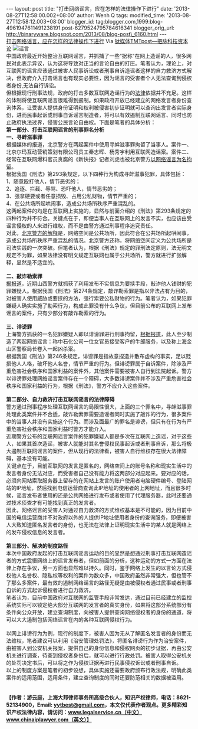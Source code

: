 --- layout: post title: "打击网络谣言，应在怎样的法律操作下进行" date:
'2013-08-27T12:58:00.002+08:00' author: Wenh Q tags: modified\_time:
'2013-08-27T12:58:12.003+08:00' blogger\_id:
tag:blogger.com,1999:blog-4961947611491238191.post-6279524795784616341
blogger\_orig\_url:
http://binaryware.blogspot.com/2013/08/blog-post\_6160.html ---
[\
打击网络谣言，应在怎样的法律操作下进行](http://www.tmtpost.com/59220.html)
Via [钛媒体TMTpost—把脉科技资本论](http://www.tmtpost.com/)
![谣言](http://www.tmtpost.com/wp-content/uploads/2013/08/137752503265-560x338.jpg "谣言")\
中国政府最近开始整治互联网谣言，并抓捕了一些"据称"在网上造谣的人，很多网民对此表示异议，认为这将导致对正当的言论自由的打压。笔者认为，理论上，对互联网的谣言应该通过被害人民事诉讼或者刑事自诉造谣者这样的自力救济方式解决，但政府介入打击谣言也有现实必要性，因为谣言的受害者个人无法查询到侵权者身份,无法自行诉讼。\
但根据现行刑事法规，政府的打击多数互联网造谣行为的[法律](http://www.tmtpost.com/tag/%E6%B3%95%E5%BE%8B "查看 法律 中的全部文章")依据并不充足。这样的体制将使互联网谣言很难得到遏制。如果政府开放已经建立的网络发言者身份查询体系，让受害人提供身份证明和权利被侵害初步证明就可以查询出发言者实际身份，进而民事起诉或刑事自诉谣言制造者，将可以有效遏制互联网谣言、同时也防止政府执法过界，侵害公民言论自由权。下面是笔者的具体分析：\
**第一部分、打击互联网谣言的刑事罪名分析**\
**一、寻衅滋事罪**\
根据媒体的报道，北京警方在两起案件中使用寻衅滋事罪拘留了当事人。案件一、北京尔玛互动营销策划有限公司员工秦志晖、杨秀宇利用互联网造谣案。案件二、经常在互联网爆料官员贪腐的《新快报》记者刘虎也被北京警方[以网络谣言为名拘留](http://news.xinhuanet.com/politics/2013-08/26/c_117085010.htm)。\
根据我国《刑法》第293条规定，以下四种行为构成寻衅滋事犯罪，具体包括：\
1、随意殴打他人，情节恶劣的；\
2、追逐、拦截、辱骂、恐吓他人，情节恶劣的；\
3、强拿硬要或者任意损毁、占用公私财物，情节严重的；\
4、在公共场所起哄闹事，造成公共场所秩序严重混乱的。\
这两起案件的均是在互联网上实施的，显然与前面介绍的《刑法》第293条规定的四种行为并不符合。关键点在于，即便当事人在互联网上的发言不实，也应该由受谣言侵权的人来进行维权，而不是由警方通过刑事程序追究责任。\
对此，[北京警方的解释](http://www.fawan.com/Article/byjr/2013/08/21/135149208829.html)是，网络空间是公共场所，因此符合在公共场所起哄闹事，造成公共场所秩序严重混乱的情况。北京警方还称，将网络空间定义为公共场所是司法实践的一次突破。但笔者认为，根据《刑法》规定的罪刑法定原则，法无明文规定不为罪，如果法律没有明文规定互联网也属于公共场所，警方就进行扩张解释，显然是不适宜的。\
\
**二、敲诈勒索罪**\
[据报道](http://news.qq.com/a/20130825/004891.htm)，近期山西警方就抓获了利用发布不实信息为要挟手段，敲诈他人钱财的犯罪嫌疑人。根据我国《刑法》第274条规定，敲诈勒索罪是指以非法占有为目的，对被害人使用威胁或要挟的方法，强行索要公私财物的行为。笔者认为，如果犯罪嫌疑人确实实施了勒索行为，构成此罪没有什么争议，但目前公布的互联网上发布谣言的案件，只有少部分有敲诈勒索的行为。\
\
**三、诽谤罪**\
上海警方抓获的一名犯罪嫌疑人即以诽谤罪进行刑事拘留，[根据报道](http://henan.sina.com.cn/news/z/2013-08-26/1413-89308.html%20)，此人至少制造了两起网络谣言：称中石化公司一位女官员接受客户的牛郎服务，以及称上海金山区警察局长卷入一起凶杀案。\
根据我国《刑法》第246条规定，诽谤罪是指故意捏造并散布虚构的事实，足以贬损他人人格，破坏他人名誉，情节严重的行为。但诽谤罪属于自诉案件，除涉及严重危害社会秩序和国家利益的案件外，其他案件需要被害人自行到法院起诉。警方以诽谤罪处理网络谣言案件存在一个障碍，大多数诽谤案件并不涉及严重危害社会秩序和国家利益的行为，根据《刑法》，警方不应介入这些案件。\
\
**第二部分、自力救济打击互联网谣言的法律障碍**\
警方通过刑事程序处理互联网谣言的局限性很大，上面的三个罪名中，寻衅滋事罪处理此类案件并不合适，敲诈勒索罪需要造谣者同时实施了敲诈的行为，很多案件中的当事人并没有实施这个行为。而涉及面最广的罪名是诽谤，但只有在行为有严重危害社会秩序和国家利益时警方才能介入。\
近期警方公布的互联网谣言案件的犯罪嫌疑人都是多次在互联网上造谣，对于这些人，如果其首次造谣，被害人就能对其名誉侵权民事起诉或者刑事自诉，那么将极大遏制互联网谣言的案件，但从现行的法律看，被害人自行维权存在很大法律障碍，基本没有可能。\
关键点在于，目前互联网的发言是匿名的，网络空间上的账号名称和现实生活中的发言者身份无法对应，而受害者自己没有能力将这两部分对应起来。要对应的话，必须向网站索取服务器上留存的在网站上发言的账户使用者电脑硬件编号、登陆网站的IP地址，然后找到电信运营商查询此IP地址的使用者的上网地址，而且很多时候，谣言发布者使用的还是公共网络进行发布或者使用了代理服务器，此时还要通过技术侦查才有可能找到真正的发言者。\
因此，网络谣言的受害人对通过自力救济的方式维权基本是不可能的，因为目前中国的电信运营商并不对政府以外的人提供IP地址使用者身份的查询服务，即便被害人大致知道匿名发言者的身份，也无法在法律上证明现实生活中的某人就是网络上的发布侵权信息的发言者。\
\
**第三部分、解决的制度路径**\
本次中国政府发起的打击互联网谣言运动的目的显然是想通过刑事打击互联网造谣者的方式震慑网络上的谣言发布者，但如前面的分析，这种运动的方式一方面在法律上存在争议，另一方面也显然难以持久。同时，鉴于网络上发生的以言论方式侵权他人名誉权、隐私权等权利的案件为数众多，中国政府虽然非常强大，但也管不了那么多案件，最有效的遏制网络谣言的路径无疑是由被侵权者通过民事或者刑事自诉的方式起诉侵权者进行自力救济。\
笔者认为，目前中国政府对互联网的监管手段非常发达，通过目前已经建立的监控系统实际可以锁定绝大部分互联网的发言者的真实身份，如果将这部分系统部分有条件向公众开放，建立查询制度，向被害人提供查询网络侵权者的身份的通道，将可以大大遏制包括网络谣言在内的各种互联网侵权行为。\
\
以网上诽谤行为为例，现行的制度下，被害人因为无从了解匿名发言者的身份而无法维权，笔者建议可以利用《治安管理处罚法》，将匿名诽谤行为作为治安案件，由被害人到公安机关报案，提供自己的身份信息和侵权网页的初步证据，再由公安机关进行调查，待查到侵权者身份后，就可以进行行政处罚。被害人取得公安机关的处罚决定书后，可以将之作为侵权证据再进行民事侵权诉讼或者刑事自诉。\
以上的制度方案是笔者的初步设想，具体实施还需要政府颁布行政法规，明确此类案件的适用范围，适用条件，建立查询制度的同时还要防范相关的数据被滥用。\
\
\
**【作者：游云庭，上海大邦律师事务所高级合伙人，知识产权律师，电话：8621-52134900，Email:
yytbest@gmail.com，本文仅代表作者观点。更多精彩知识产权法律内容，请访问：www.legalservice.cn（中文）www.chinaiplawyer.com（英文）】**
